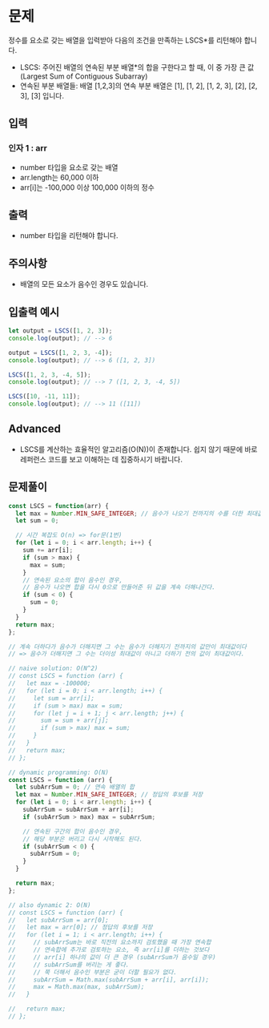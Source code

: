 # 문제
정수를 요소로 갖는 배열을 입력받아 다음의 조건을 만족하는 LSCS*를 리턴해야 합니다.

* LSCS: 주어진 배열의 연속된 부분 배열*의 합을 구한다고 할 때, 이 중 가장 큰 값(Largest Sum of Contiguous Subarray)
* 연속된 부분 배열들: 배열 [1,2,3]의 연속 부분 배열은 [1], [1, 2], [1, 2, 3], [2], [2, 3], [3] 입니다.

## 입력
### 인자 1 : arr
* number 타입을 요소로 갖는 배열
* arr.length는 60,000 이하
* arr[i]는 -100,000 이상 100,000 이하의 정수

## 출력
* number 타입을 리턴해야 합니다.

## 주의사항
* 배열의 모든 요소가 음수인 경우도 있습니다.

## 입출력 예시
```javascript
let output = LSCS([1, 2, 3]);
console.log(output); // --> 6

output = LSCS([1, 2, 3, -4]);
console.log(output); // --> 6 ([1, 2, 3])

LSCS([1, 2, 3, -4, 5]);
console.log(output); // --> 7 ([1, 2, 3, -4, 5])

LSCS([10, -11, 11]);
console.log(output); // --> 11 ([11])
```

## Advanced
* LSCS를 계산하는 효율적인 알고리즘(O(N))이 존재합니다. 쉽지 않기 때문에 바로 레퍼런스 코드를 보고 이해하는 데 집중하시기 바랍니다.

## 문제풀이
```javascript
const LSCS = function(arr) {
  let max = Number.MIN_SAFE_INTEGER; // 음수가 나오기 전까지의 수를 더한 최대값
  let sum = 0; 

  // 시간 복잡도 O(n) => for문(1번)
  for (let i = 0; i < arr.length; i++) {
    sum += arr[i];
    if (sum > max) {
      max = sum;
    }
    // 연속된 요소의 합이 음수인 경우,
    // 음수가 나오면 합을 다시 0으로 만들어준 뒤 값을 계속 더해나간다.
    if (sum < 0) {
      sum = 0;
    }
  }
  return max;
};

// 계속 더하다가 음수가 더해지면 그 수는 음수가 더해지기 전까지의 값만이 최대값이다
// => 음수가 더해지면 그 수는 더이성 최대값이 아니고 더하기 전의 값이 최대값이다.

// naive solution: O(N^2)
// const LSCS = function (arr) {
//   let max = -100000;
//   for (let i = 0; i < arr.length; i++) {
//     let sum = arr[i];
//     if (sum > max) max = sum;
//     for (let j = i + 1; j < arr.length; j++) {
//       sum = sum + arr[j];
//       if (sum > max) max = sum;
//     }
//   }
//   return max;
// };

// dynamic programming: O(N)
const LSCS = function (arr) {
  let subArrSum = 0; // 연속 배열의 합
  let max = Number.MIN_SAFE_INTEGER; // 정답의 후보를 저장
  for (let i = 0; i < arr.length; i++) {
    subArrSum = subArrSum + arr[i];
    if (subArrSum > max) max = subArrSum;

    // 연속된 구간의 합이 음수인 경우,
    // 해당 부분은 버리고 다시 시작해도 된다.
    if (subArrSum < 0) {
      subArrSum = 0;
    }
  }

  return max;
};

// also dynamic 2: O(N)
// const LSCS = function (arr) {
//   let subArrSum = arr[0];
//   let max = arr[0]; // 정답의 후보를 저장
//   for (let i = 1; i < arr.length; i++) {
//     // subArrSum는 바로 직전의 요소까지 검토했을 때 가장 연속합
//     // 연속합에 추가로 검토하는 요소, 즉 arr[i]를 더하는 것보다
//     // arr[i] 하나의 값이 더 큰 경우 (subArrSum가 음수일 경우)
//     // subArrSum를 버리는 게 좋다.
//     // 쭉 더해서 음수인 부분은 굳이 더할 필요가 없다.
//     subArrSum = Math.max(subArrSum + arr[i], arr[i]);
//     max = Math.max(max, subArrSum);
//   }

//   return max;
// };
```
